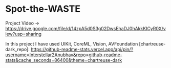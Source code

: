 # Spot-the-WASTE

Project Video -> https://drive.google.com/file/d/14zpA5d0S3g02DwsEhaDJ0hAkkKICyR0X/view?usp=sharing

In this project I have used 
UIKit,
CoreML,
Vision,
AVFoundation
[chartreuse-dark_repo]: https://github-readme-stats.vercel.app/api/pin/?username=Interstellar2Anubhav&repo=github-readme-stats&cache_seconds=86400&theme=chartreuse-dark
